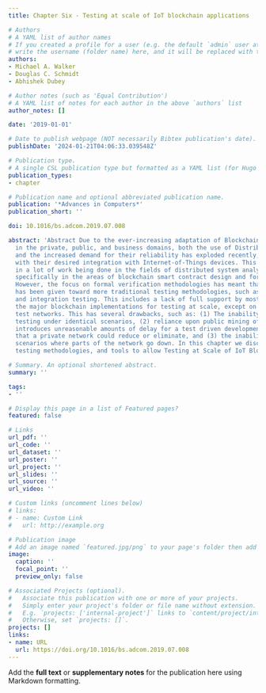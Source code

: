 ```yaml
---
title: Chapter Six - Testing at scale of IoT blockchain applications

# Authors
# A YAML list of author names
# If you created a profile for a user (e.g. the default `admin` user at `content/authors/admin/`), 
# write the username (folder name) here, and it will be replaced with their full name and linked to their profile.
authors:
- Michael A. Walker
- Douglas C. Schmidt
- Abhishek Dubey

# Author notes (such as 'Equal Contribution')
# A YAML list of notes for each author in the above `authors` list
author_notes: []

date: '2019-01-01'

# Date to publish webpage (NOT necessarily Bibtex publication's date).
publishDate: '2024-01-21T04:06:33.039548Z'

# Publication type.
# A single CSL publication type but formatted as a YAML list (for Hugo requirements).
publication_types:
- chapter

# Publication name and optional abbreviated publication name.
publication: '*Advances in Computers*'
publication_short: ''

doi: 10.1016/bs.adcom.2019.07.008

abstract: 'Abstract Due to the ever-increasing adaptation of Blockchain technologies
  in the private, public, and business domains, both the use of Distributed Systems
  and the increased demand for their reliability has exploded recently, especially
  with their desired integration with Internet-of-Things devices. This has resulted
  in a lot of work being done in the fields of distributed system analysis and design,
  specifically in the areas of blockchain smart contract design and formal verification.
  However, the focus on formal verification methodologies has meant that less attention
  has been given toward more traditional testing methodologies, such as unit testing
  and integration testing. This includes a lack of full support by most, if not all,
  the major blockchain implementations for testing at scale, except on fully public
  test networks. This has several drawbacks, such as: (1) The inability to do repeatable
  testing under identical scenarios, (2) reliance upon public mining of blocks, which
  introduces unreasonable amounts of delay for a test driven development scenario
  that a private network could reduce or eliminate, and (3) the inability to design
  scenarios where parts of the network go down. In this chapter we discuss design,
  testing methodologies, and tools to allow Testing at Scale of IoT Blockchain Applications.'

# Summary. An optional shortened abstract.
summary: ''

tags:
- ''

# Display this page in a list of Featured pages?
featured: false

# Links
url_pdf: ''
url_code: ''
url_dataset: ''
url_poster: ''
url_project: ''
url_slides: ''
url_source: ''
url_video: ''

# Custom links (uncomment lines below)
# links:
# - name: Custom Link
#   url: http://example.org

# Publication image
# Add an image named `featured.jpg/png` to your page's folder then add a caption below.
image:
  caption: ''
  focal_point: ''
  preview_only: false

# Associated Projects (optional).
#   Associate this publication with one or more of your projects.
#   Simply enter your project's folder or file name without extension.
#   E.g. `projects: ['internal-project']` links to `content/project/internal-project/index.md`.
#   Otherwise, set `projects: []`.
projects: []
links:
- name: URL
  url: https://doi.org/10.1016/bs.adcom.2019.07.008
---
```


Add the **full text** or **supplementary notes** for the publication here using Markdown formatting.
